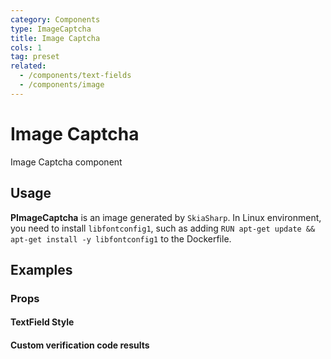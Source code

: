 ```yaml
---
category: Components
type: ImageCaptcha
title: Image Captcha
cols: 1
tag: preset
related:
  - /components/text-fields
  - /components/image
---
```


# Image Captcha

Image Captcha component

## Usage

**PImageCaptcha** is an image generated by `SkiaSharp`. In Linux environment, you need to install `libfontconfig1`, such as adding `RUN apt-get update && apt-get install -y libfontconfig1` to the Dockerfile.

<image-captcha-usage></image-captcha-usage>

## Examples

### Props

#### TextField Style

<example file="" />

#### Custom verification code results

<example file="" />